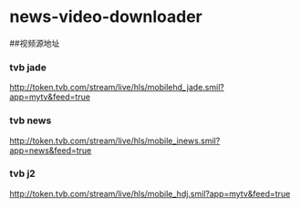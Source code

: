 # news-video-downloader

##视频源地址

### tvb jade
http://token.tvb.com/stream/live/hls/mobilehd_jade.smil?app=mytv&feed=true

### tvb news
http://token.tvb.com/stream/live/hls/mobile_inews.smil?app=news&feed=true

### tvb j2
http://token.tvb.com/stream/live/hls/mobile_hdj.smil?app=mytv&feed=true
